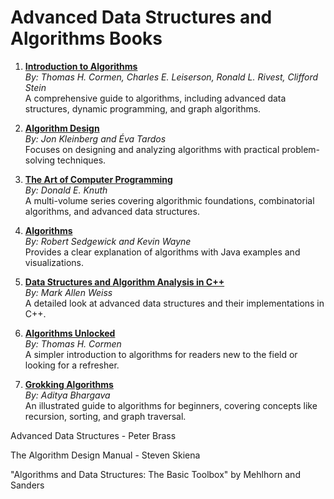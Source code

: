 # Advanced Data Structures and Algorithms Books

1. **[Introduction to Algorithms](https://www.amazon.com/dp/026204630X)**  
   *By: Thomas H. Cormen, Charles E. Leiserson, Ronald L. Rivest, Clifford Stein*  
   A comprehensive guide to algorithms, including advanced data structures, dynamic programming, and graph algorithms.

2. **[Algorithm Design](https://www.amazon.com/dp/0321295358)**  
   *By: Jon Kleinberg and Éva Tardos*  
   Focuses on designing and analyzing algorithms with practical problem-solving techniques.

3. **[The Art of Computer Programming](https://www.amazon.com/dp/0201896834)**  
   *By: Donald E. Knuth*  
   A multi-volume series covering algorithmic foundations, combinatorial algorithms, and advanced data structures.

4. **[Algorithms](https://www.amazon.com/dp/0132762560)**  
   *By: Robert Sedgewick and Kevin Wayne*  
   Provides a clear explanation of algorithms with Java examples and visualizations.

5. **[Data Structures and Algorithm Analysis in C++](https://www.amazon.com/dp/013284737X)**  
   *By: Mark Allen Weiss*  
   A detailed look at advanced data structures and their implementations in C++.

6. **[Algorithms Unlocked](https://www.amazon.com/dp/0262518805)**  
   *By: Thomas H. Cormen*  
   A simpler introduction to algorithms for readers new to the field or looking for a refresher.

7. **[Grokking Algorithms](https://www.amazon.com/dp/1617292230)**  
   *By: Aditya Bhargava*  
   An illustrated guide to algorithms for beginners, covering concepts like recursion, sorting, and graph traversal.



Advanced Data Structures - Peter Brass

The Algorithm Design Manual - Steven Skiena

"Algorithms and Data Structures: The Basic Toolbox" by Mehlhorn and Sanders
